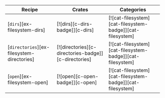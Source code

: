 | Recipe | Crates | Categories |
|--------|--------|------------|
| [`dirs`][ex-filesystem-dirs] | [![dirs][c-dirs-badge]][c-dirs] | [![cat-filesystem][cat-filesystem-badge]][cat-filesystem] |
| [`directories`][ex-filesystem-directories] | [![directories][c-directories-badge]][c-directories] | [![cat-filesystem][cat-filesystem-badge]][cat-filesystem] |
| [`open`][ex-filesystem-open] | [![open][c-open-badge]][c-open] | [![cat-filesystem][cat-filesystem-badge]][cat-filesystem] |
